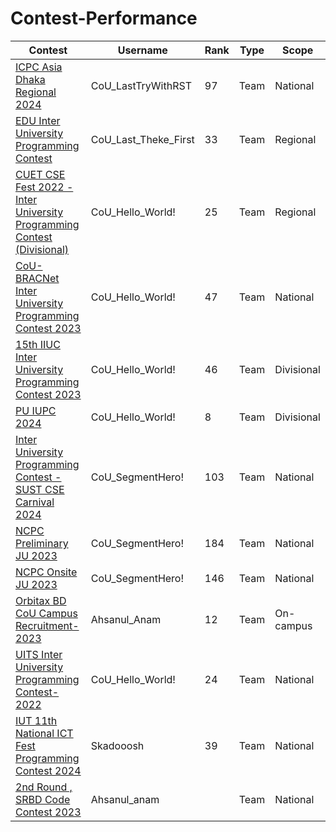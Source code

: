# Contest-Performance
| Contest | Username | Rank | Type | Scope
| -- | -------- | ----------- | ---- | ---- |
| [ICPC Asia Dhaka Regional 2024](https://bapsoj.org/contests/icpc-asia-dhaka-regional-contest-2024-onsite-round)|CoU_LastTryWithRST| 97 | Team | National|
| [EDU Inter University Programming Contest](https://drive.google.com/file/d/1dedX9DKYJpDzBYGWYAiFZcJvRUcYV4LQ/view?fbclid=IwAR06D0JZttiAVFEW98zWRVUGp9e2KxMqIioUi-Xmi9PUarjTdS5xg0PP_L0) | CoU_Last_Theke_First| 33 | Team |Regional|
| [CUET CSE Fest 2022 - Inter University Programming Contest (Divisional)]( https://toph.co/c/cuet-cse-fest-2022-inter-university-divisional/standings) | CoU_Hello_World!| 25 | Team |Regional|
| [CoU-BRACNet Inter University Programming Contest 2023](https://toph.co/c/cou-bracnet-inter-university-2023/standings) | CoU_Hello_World!| 47 | Team |National|
| [15th IIUC Inter University Programming Contest 2023](https://toph.co/c/15th-iiuc-inter-university-2023/standings) | CoU_Hello_World!| 46 | Team |Divisional|
| [PU IUPC 2024](https://drive.google.com/file/d/18RtwhBCQ5C03zFndpdQE2MXIfN-gyt2s/view?fbclid=IwAR3xJkd6mFvv0t7SQF2uClv7zlyYwIIpazVZh5lVk2UTy3_pCUSPHrRjgiY) | CoU_Hello_World!| 8 | Team |Divisional|
| [Inter University Programming Contest - SUST CSE Carnival 2024](https://toph.co/c/inter-university-sust-cse-carnival-2024/standings) | CoU_SegmentHero!| 103 | Team |National|
| [NCPC Preliminary JU 2023](https://bapsoj.org/contests/ncpc-preliminary-ju-2023/standings) | CoU_SegmentHero!| 184 | Team |National|
| [NCPC Onsite JU 2023](https://bapsoj.org/contests/ncpc-onsite-2023-hosted-by-ju/standings) | CoU_SegmentHero!| 146 | Team |National|
| [ Orbitax BD CoU Campus Recruitment-2023]() | Ahsanul_Anam | 12 | Team |On-campus|
| [UITS Inter University Programming Contest-2022](https://bapsoj.org/contests/ncpc-onsite-2023-hosted-by-ju/standings) | CoU_Hello_World! | 24 | Team |National|
| [IUT 11th National ICT Fest Programming Contest 2024](https://toph.co/c/iut-11th-national-ict-fest-2024/standings) | Skadooosh | 39 | Team |National|
| [2nd Round , SRBD Code Contest 2023]() | Ahsanul_anam | | Team |National|


